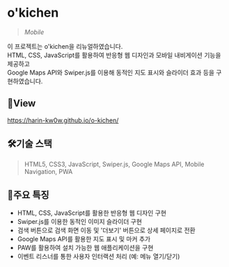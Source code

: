 # **o'kichen** 
>*Mobile*

이 프로젝트는 o'kichen을 리뉴얼하였습니다.
</br>HTML, CSS, JavaScript를 활용하여 반응형 웹 디자인과 모바일 내비게이션 기능을 제공하고
</br>Google Maps API와 Swiper.js를 이용해 동적인 지도 표시와 슬라이더 효과 등을 구현하였습니다.

## 📑View
https://harin-kw0w.github.io/o-kichen/


## 🛠기술 스택 
>HTML5, CSS3, JavaScript, Swiper.js, Google Maps API, Mobile Navigation, PWA 



## 📣주요 특징
* HTML, CSS, JavaScript를 활용한 반응형 웹 디자인 구현
* Swiper.js를 이용한 동적인 이미지 슬라이더 구현
* 검색 버튼으로 검색 화면 이동 및 '더보기' 버튼으로 상세 페이지로 전환
* Google Maps API를 활용한 지도 표시 및 마커 추가
* PAW를 활용하여 설치 가능한 웹 애플리케이션을 구현
* 이벤트 리스너를 통한 사용자 인터랙션 처리 (예: 메뉴 열기/닫기)




